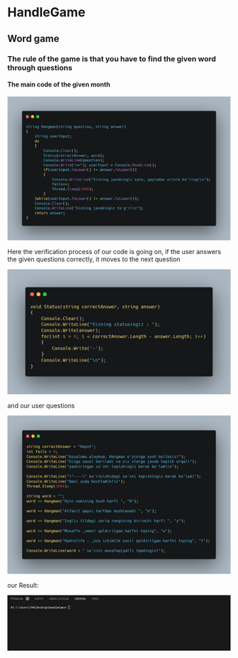 # HandleGame
## Word game

### The rule of the game is that you have to find the given word through questions

#### The main code of the given month

![](/images/carbon%20(2).png)

Here the verification process of our code is going on, if the user answers the given questions correctly, it moves to the next question

![](/images/carbon%20(2)1.png)

and our user questions

![](/images/carbon%20(2)%202.png)

our Result:

![](/images/Анимация.gif)